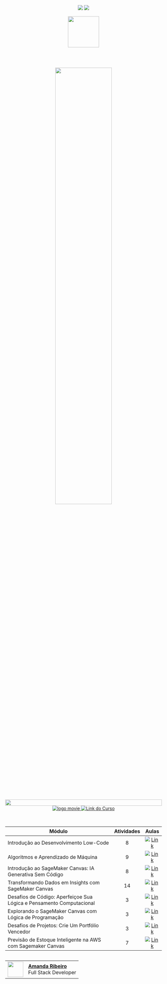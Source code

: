 <div align=center>
    <a href="https://github.com/Amanda-ribeiiro/machine-learning-aws/blob/main/Machine%20Learning%20Sem%20C%C3%B3digo%20com%20Amazon%20SageMaker%20Canvas/README.md"><img src="https://img.shields.io/badge/Idioma-PT-9EF0F0"></a>
    <a href="https://github.com/Amanda-ribeiiro/machine-learning-aws/blob/main/Machine%20Learning%20Sem%20C%C3%B3digo%20com%20Amazon%20SageMaker%20Canvas/README.en.md"><img src="https://img.shields.io/badge/Language-EN-007D79"></a>
</div>

<br>

<div align=center>
    <a href="https://skills.yourlearning.ibm.com/activity/PLAN-77C3CABFEC6A?utm_campaign=open-Mastertech" target="_blank">
        <img align="center" width="100" src="https://hermes.digitalinnovation.one/assets/diome/logo-full.svg">
    </a>
</div>


<br>
<br>
<br>

<!--💬GREETING & TITLE / 🌐WEBSITE: https://github.com/denvercoder1/readme-typing-svg --> 
<p align="center"> 
    <img width="60%" src="https://readme-typing-svg.herokuapp.com?font=Orbitron&size=18&color=9EF0F0&weight=600&background=1A1B27&center=true&vCenter=true&duration=3000&pause=300&lines=<Machine+Learning+Sem+Código>;<com+Amazon+SageMaker+Canvas>">
</p>


<!--📏LINE-->
<img src="https://i.imgur.com/dBaSKWF.gif" height="20" width="100%">

<div align="center">
    <a href="https://web.dio.me/track/bootcamp-nexa-machine-learning-para-iniciantes-na-aws?tab=path" target="_blank">
        <img src="https://img.shields.io/badge/▶-2a2a2a?style=for-the-badge&logo=movie&logoColor=2a2a2a" target="_blank" alt="logo movie" />
        <img src="https://img.shields.io/badge/Acessar%20o%20Curso%20na%20Plataforma-2a2a2a?style=for-the-badge" target="_blank" alt="Link do Curso" />
    </a>
</div>

<br>
<br>

<table align="center">
    <thead>
        <tr align="center">
            <th>Módulo</th>
            <th>Atividades</th>
            <th>Aulas</th>
        </tr>
    </thead>
    <tbody align="left">
        <tr>
            <td>Introdução ao Desenvolvimento Low-Code</td>
            <td align="center">8</td>
            <td align="center">
                <a href="" target="_blank">
                    <img align="center" alt="Link" src="https://img.shields.io/badge/Ver%20Curso%20-9EF0F0?style=for-the-badge&link=https://web.dio.me/course/introducao-ao-desenvolvimento-low-code/learning/6f547f55-7d02-4889-b56f-778f0ef83885?back=/track/bootcamp-nexa-machine-learning-para-iniciantes-na-aws&tab=undefined&moduleId=undefined">
                </a>
            </td>
        </tr>
        <tr>
            <td>Algoritmos e Aprendizado de Máquina</td>
            <td align="center">9</td>
            <td align="center">
                <a href="" target="_blank">
                    <img align="center" alt="Link" src="https://img.shields.io/badge/Ver%20Curso%20-007D79?style=for-the-badge&link=https://web.dio.me/course/algoritmos-e-aprendizado-de-maquina/learning/acc006d0-ec34-4aeb-b693-0354524d3f5a?back=/track/bootcamp-nexa-machine-learning-para-iniciantes-na-aws&tab=undefined&moduleId=undefined">
                </a>
            </td>
        </tr>
        <tr>
            <td>Introdução ao SageMaker Canvas: IA Generativa Sem Código</td>
            <td align="center">8</td>
            <td align="center">
                <a href="" target="_blank">
                    <img align="center" alt="Link" src="https://img.shields.io/badge/Ver%20Curso%20-007D79?style=for-the-badge&link=https://web.dio.me/course/introducao-ao-sagemaker-canvas-ia-generativa-sem-codigo/learning/a8eaa375-2c1c-4038-8cf9-342a079ada17?back=/track/bootcamp-nexa-machine-learning-para-iniciantes-na-aws&tab=undefined&moduleId=undefined">
                </a>
            </td>
        </tr>
        <tr>
            <td>Transformando Dados em Insights com SageMaker Canvas</td>
            <td align="center">14</td>
            <td align="center">
                <a href="" target="_blank">
                    <img align="center" alt="Link" src="https://img.shields.io/badge/Ver%20Curso%20-007D79?style=for-the-badge&link=https://web.dio.me/course/transformando-dados-em-insights-com-sagemaker-canvas/learning/653e5152-7f5c-4722-8ef2-bbc73d0e7fd2?back=/track/bootcamp-nexa-machine-learning-para-iniciantes-na-aws&tab=undefined&moduleId=undefined">
                </a>
            </td>
        </tr>
        <tr>
            <td>Desafios de Código: Aperfeiçoe Sua Lógica e Pensamento Computacional</td>
            <td align="center">3</td>
            <td align="center">
                <a href="" target="_blank">
                    <img align="center" alt="Link" src="https://img.shields.io/badge/Ver%20Curso%20-007D79?style=for-the-badge&link=https://web.dio.me/course/desafios-de-codigo-aperfeicoe-sua-logica-e-pensamento-computacional/learning/e294adbf-9f6b-434b-a9ab-3645b166457e?back=/track/bootcamp-nexa-machine-learning-para-iniciantes-na-aws&tab=undefined&moduleId=undefined">
                </a>
            </td>
        </tr>
        <tr>
            <td>Explorando o SageMaker Canvas com Lógica de Programação</td>
            <td align="center">3</td>
            <td align="center">
                <a href="" target="_blank">
                    <img align="center" alt="Link" src="https://img.shields.io/badge/Ver%20Curso%20-007D79?style=for-the-badge&link=https://web.dio.me/coding/explorando-o-sagemaker-canvas-com-logica-de-programacao/algorithm/identificando-os-beneficios-do-sagemaker-canvas?back=/track/bootcamp-nexa-machine-learning-para-iniciantes-na-aws&tab=undefined&moduleId=undefined">
                </a>
            </td>
        </tr>
        <tr>
            <td>Desafios de Projetos: Crie Um Portfólio Vencedor</td>
            <td align="center">3</td>
            <td align="center">
                <a href="" target="_blank">
                    <img align="center" alt="Link" src="https://img.shields.io/badge/Ver%20Curso%20-007D79?style=for-the-badge&link=https://web.dio.me/course/desafios-de-projetos-crie-um-portfolio-vencedor/learning/37bfd7e4-fadd-48c2-831b-a95f84d244db?back=/track/bootcamp-nexa-machine-learning-para-iniciantes-na-aws&tab=undefined&moduleId=undefined">
                </a>
            </td>
        </tr>
        <tr>
            <td>Previsão de Estoque Inteligente na AWS com Sagemaker Canvas</td>
            <td align="center">7</td>
            <td align="center">
                <a href="" target="_blank">
                    <img align="center" alt="Link" src="https://img.shields.io/badge/Ver%20Curso%20-007D79?style=for-the-badge&link=https://web.dio.me/project/previsao-de-estoque-inteligente-na-aws-com-sagemaker-canvas/learning/ffef89ee-fc32-43c6-b7f6-d5fa522f0847?back=/track/bootcamp-nexa-machine-learning-para-iniciantes-na-aws&tab=undefined&moduleId=undefined">
                </a>
            </td>
        </tr>
    </tbody>
</table>

<table align=right>
  <tr>
    <td>
      <img width="50px" align="center" src="https://avatars.githubusercontent.com/Amanda-ribeiiro"/>
    </td>
    <td align="left">
      <a href="https://github.com/Amanda-ribeiiro">
        <span><b>Amanda Ribeiro</b></span>
      </a>
      <br>
      <span>Full Stack Developer</span>
    </td>
  </tr>
</table>

